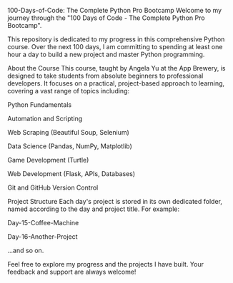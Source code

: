 100-Days-of-Code: The Complete Python Pro Bootcamp
Welcome to my journey through the "100 Days of Code - The Complete Python Pro Bootcamp".

This repository is dedicated to my progress in this comprehensive Python course. Over the next 100 days, I am committing to spending at least one hour a day to build a new project and master Python programming.

About the Course
This course, taught by Angela Yu at the App Brewery, is designed to take students from absolute beginners to professional developers. It focuses on a practical, project-based approach to learning, covering a vast range of topics including:

Python Fundamentals

Automation and Scripting

Web Scraping (Beautiful Soup, Selenium)

Data Science (Pandas, NumPy, Matplotlib)

Game Development (Turtle)

Web Development (Flask, APIs, Databases)

Git and GitHub Version Control

Project Structure
Each day's project is stored in its own dedicated folder, named according to the day and project title. For example:

Day-15-Coffee-Machine

Day-16-Another-Project

...and so on.

Feel free to explore my progress and the projects I have built. Your feedback and support are always welcome!
